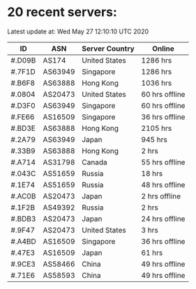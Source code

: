 # 20 recent servers:

Latest update at: Wed May 27 12:10:10 UTC 2020

| ID | ASN | Server Country | Online |
| -- | --- | -------------- | ------ |
| #.D09B | AS174 | United States | 1286 hrs |
| #.7F1D | AS63949 | Singapore | 1286 hrs |
| #.B6F8 | AS63888 | Hong Kong | 1036 hrs |
| #.0804 | AS20473 | United States | 60 hrs offline |
| #.D3F0 | AS63949 | Singapore | 60 hrs offline |
| #.FE66 | AS16509 | Singapore | 36 hrs offline |
| #.BD3E | AS63888 | Hong Kong | 2105 hrs |
| #.2A79 | AS63949 | Japan | 945 hrs |
| #.33B9 | AS63888 | Hong Kong | 2 hrs |
| #.A714 | AS31798 | Canada | 55 hrs offline |
| #.043C | AS51659 | Russia | 18 hrs |
| #.1E74 | AS51659 | Russia | 48 hrs offline |
| #.AC0B | AS20473 | Japan | 2 hrs offline |
| #.1F2B | AS49392 | Russia | 2 hrs |
| #.BDB3 | AS20473 | Japan | 24 hrs offline |
| #.9F47 | AS20473 | United States | 3 hrs |
| #.A4BD | AS16509 | Singapore | 36 hrs offline |
| #.47E3 | AS16509 | Japan | 61 hrs |
| #.9CE3 | AS58466 | China | 49 hrs offline |
| #.71E6 | AS58593 | China | 49 hrs offline |

